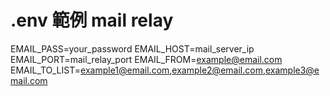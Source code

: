 # .env 範例 mail relay
EMAIL_PASS=your_password
EMAIL_HOST=mail_server_ip
EMAIL_PORT=mail_relay_port
EMAIL_FROM=example@email.com
EMAIL_TO_LIST=example1@email.com,example2@email.com,example3@email.com